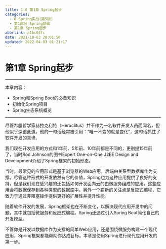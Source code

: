 ```yaml
---
title: 1.0 第1章 Spring起步
categories: 
  - 6 Spring实战(第5版)
  - 第1部分 Spring基础
  - 第1章 Spring起步
abbrlink: a1bc04fc
date: 2021-10-03 20:01:50
updated: 2022-04-03 01:21:17
---
```

# 第1章 Spring起步
___
本章内容：
- Spring和Spring Boot的必备知识
- 初始化Spring项目
- Spring生态系统概览
___

尽管希腊哲学家赫拉克利特（Heraclitus）并不作为一名软件开发人员而闻名，但他似乎深谙此道。他的一句话经常被引用：“唯一不变的就是变化”，这句话抓住了软件开发的真谛。

我们现在开发应用的方式和1年前、5年前、10年前都是不同的，更别提15年前了，当时Rod Johnson的图书Expert One-on-One J2EE Design and Development介绍了Spring框架的初始形态。

当时，最常见的应用形式是基于浏览器的Web应用，后端由关系型数据库作为支撑。尽管这种形式的开发依然有它的价值，Spring也为这种应用提供了良好的支持，但是我们现在感兴趣的还包括如何开发面向云的由微服务组成的应用，这些应用会将数据保存到各种类型的数据库中。另外一个崭新的关注点是反应式编程，它致力于通过非阻塞操作提供更好的扩展性并提升性能。

随着软件开发的发展，Spring框架也在不断变化，以解决现代应用开发中的问题，其中就包括微服务和反应式编程。Spring还通过引入Spring Boot简化自己的开发模型。

不管你是开发以数据库作为支撑的简单Web应用，还是围绕微服务构建一个现代应用，Spring框架都能帮助你达成目标。本章是使用Spring进行现代应用开发的第一步。
